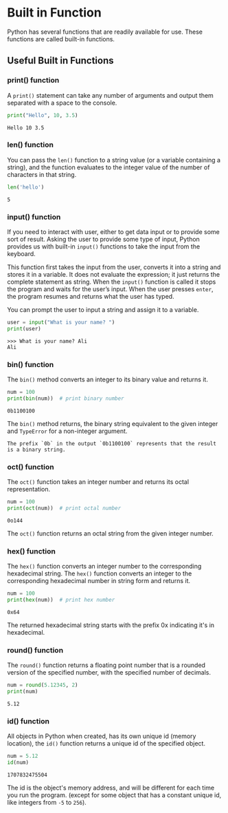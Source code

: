 # Built in Function

Python has several functions that are readily available for use. These functions are called built-in functions.

## Useful Built in Functions

### print() function

A `print()` statement can take any number of arguments and output them separated with a space to the console.

```py
print("Hello", 10, 3.5)
```

```console
Hello 10 3.5
```

### len() function

You can pass the `len()` function to a string value (or a variable containing a string), and the function evaluates to the integer value of the number of characters in that string.

```py
len('hello')
```

```console
5
```

### input() function

If you need to interact with user, either to get data input or to provide some sort of result. Asking the user to provide some type of input, Python provides us with built-in `input()` functions to take the input from the keyboard.

This function first takes the input from the user, converts it into a string and stores it in a variable. It does not evaluate the expression; it just returns the complete statement as string. When the `input()` function is called it stops the program and waits for the user’s input. When the user presses `enter`, the program resumes and returns what the user has typed.

You can prompt the user to input a string and assign it to a variable.

```py
user = input("What is your name? ")
print(user)
```

```console
>>> What is your name? Ali
Ali
```

### bin() function

The `bin()` method converts an integer to its binary value and returns it.

```py
num = 100
print(bin(num))  # print binary number
```

```console
0b1100100
```

The `bin()` method returns, the binary string equivalent to the given integer and `TypeError` for a non-integer argument.

```{Note}
The prefix `0b` in the output `0b1100100` represents that the result is a binary string.
```

### oct() function

The `oct()` function takes an integer number and returns its octal representation.

```py
num = 100
print(oct(num))  # print octal number
```

```console
0o144
```

The `oct()` function returns an octal string from the given integer number.

### hex() function

The `hex()` function converts an integer number to the corresponding hexadecimal string. The `hex()` function converts an integer to the corresponding hexadecimal number in string form and returns it.

```py
num = 100
print(hex(num))  # print hex number
```

```console
0x64
```

The returned hexadecimal string starts with the prefix 0x indicating it's in hexadecimal.

### round() function

The `round()` function returns a floating point number that is a rounded version of the specified number, with the specified number of decimals.

```py
num = round(5.12345, 2)
print(num)
```

```console
5.12
```

### id() function

All objects in Python when created, has its own unique id (memory location), the `id()` function returns a unique id of the specified object.

```py
num = 5.12
id(num)
```

```console
1707832475504
```

The id is the object's memory address, and will be different for each time you run the program. (except for some object that has a constant unique id, like integers from `-5` to `256`).
